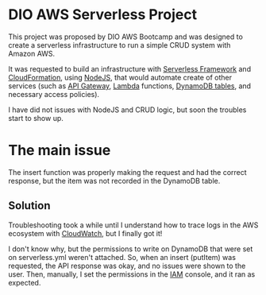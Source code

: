 # DIO AWS Serverless Project

This project was proposed by DIO AWS Bootcamp and was designed to create a serverless infrastructure to run a simple CRUD system with Amazon AWS.

It was requested to build an infrastructure with [Serverless Framework](https://www.serverless.com/) and [CloudFormation](https://aws.amazon.com/cloudformation/), using [NodeJS](https://nodejs.org/en), that would automate create of other services (such as [API Gateway](https://aws.amazon.com/api-gateway/), [Lambda](https://aws.amazon.com/lambda/) functions, [DynamoDB tables](https://aws.amazon.com/dynamodb/), and necessary access policies).

I have did not issues with NodeJS and CRUD logic, but soon the troubles start to show up.

# The main issue

The insert function was properly making the request and had the correct response, but the item was not recorded in the DynamoDB table.

## Solution 

Troubleshooting took a while until I understand how to trace logs in the AWS ecosystem with [CloudWatch](https://aws.amazon.com/cloudwatch/), but I finally got it!

I don't know why, but the permissions to write on DynamoDB that were set on serverless.yml weren't attached. So, when an insert (putItem) was requested, the API response was okay, and no issues were shown to the user. Then, manually, I set the permissions in the [IAM](https://aws.amazon.com/iam/) console, and it ran as expected.
